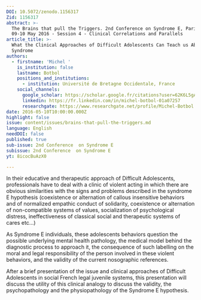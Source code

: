 ```yaml
---
DOI: 10.5072/zenodo.1156317
Zid: 1156317
abstract: >-
  The Brains that pull the Triggers. 2nd Conference on Syndrome E, Paris IAS,
  09-10 May 2016 - Session 4 - Clinical Correlations and Parallels
article_title: >-
  What the Clinical Approaches of Difficult Adolescents Can Teach us About E
  Syndrome
authors:
  - firstname: 'Michel '
    is_institution: false
    lastname: Botbol
    positions_and_institutions:
      - institution: Université de Bretagne Occidentale, France
    social_channels:
      google_scholar: https://scholar.google.fr/citations?user=62K6L5gAAAAJ&hl=fr
      linkedin: https://fr.linkedin.com/in/michel-botbol-01a07257
      researchgate: https://www.researchgate.net/profile/Michel-Botbol
date: 2016-05-10T10:00:00.000Z
highlight: false
issue: content/issues/brains-that-pull-the-triggers.md
language: English
needDOI: false
published: true
sub-issue: 2nd Conference  on Syndrome E
subissue: 2nd Conference  on Syndrome E
yt: 8icocBuAzX0

---
```


In their educative and therapeutic approach of Difficult Adolescents, professionals have to deal with a clinic of violent acting in which there are obvious similarities with the signs and problems described in the syndrome E hypothesis (coexistence or alternation of callous insensitive behaviors and of normalized empathic conduct of solidarity, coexistence or alternation of non-compatible systems of values, socialization of psychological distress, ineffectiveness of classical social and therapeutic systems of cares etc...)

  
As Syndrome E individuals, these adolescents behaviors question the  
possible underlying mental health pathology, the medical model behind the  
diagnostic process to approach it, the consequence of such labelling on the moral and legal responsibility of the person involved in these violent behaviors, and the validity of the current nosographic references.

  
After a brief presentation of the issue and clinical approaches of Difficult Adolescents in social French legal juvenile systems, this presentation will discuss the utility of this clinical analogy to discuss the validity, the psychopathology and the physiopathology of the Syndrome E hypothesis.

<Youtube yt="8icocBuAzX0" caption="What the Clinical Approaches of Difficult Adolescents Can Teach us About E Syndrome"></Youtube>